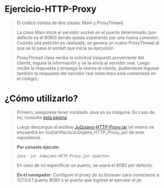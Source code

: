 # Ejercicio-HTTP-Proxy
>
>El códico consta de dos clases: Main y ProxyThread.
>
>La clase Main inicia el servidor socket en el puerto determinado (por defecto es el 8080) donde queda esperando por una nueva conexión. Cuando una petición es realizada, se genera un nuevo ProxyThread al que se le pasa el socket que inicia su ejecución.
>
>ProxyThread class recibe la solicitud (request) proveniente del cliente, loguea la información y se la envía al servidor real. Luego recibe la respuesta y propaga la misma al cliente, pudiendose loguear también la respuesta del servidor real (esta línea está comentada en el código).

# ¿Cómo utilizarlo?
>Primero, asegúrese tener instalado Java en su máquina. 
>En caso de no, consulte [esta página](https://www.java.com/es/download/).
>
>Luego descargue el archivo [JuQujano-HTTP-Proxy.jar](https://github.com/juquijano/Ejercicio-HTTP->Proxy/raw/master/out/artifacts/JuQujano_HTTP_Proxy_jar/JuQujano-HTTP-Proxy.jar) (el mismo se encuentra en /out/artifacts/JuQujano_HTTP_Proxy_jar/ de este repositorio).

>**Por consola ejecute:**
>
>`java -jar JuQujano-HTTP-Proxy.jar <puerto>`
>
>En caso de no especificar un puerto, se usará el 8080 por defecto.

>**En el navegador:**
>Configure el proxy de su browser para conectarse a *127.0.0.1* puerto *8080* o el puerto que ingrese al ejecutar el jar.
